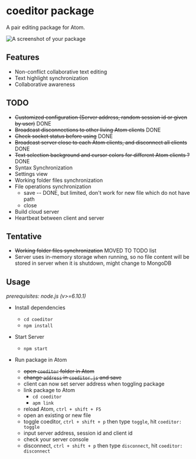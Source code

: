 # coeditor package

A pair editing package for Atom.

![A screenshot of your package](https://f.cloud.github.com/assets/69169/2290250/c35d867a-a017-11e3-86be-cd7c5bf3ff9b.gif)

## Features
+ Non-conflict collaborative text editing
+ Text highlight synchronization
+ Collaborative awareness

## TODO
+ ~~Customized configuration (Server address, random session id or given by user)~~ DONE
+ ~~Broadcast disconnections to other living Atom clients~~ DONE
+ ~~Check socket status before using~~ DONE
+ ~~Broadcast server close to each Atom clients, and disconnect all clients~~ DONE
+ ~~Text selection background and cursor colors for different Atom clients ?~~ DONE  
+ Syntax Synchronization  
+ Settings view
+ Working folder files synchronization
+ File operations synchronization
  - save -- DONE, but limited, don't work for new file which do not have path
  - close
+ Build cloud server
+ Heartbeat between client and server

## Tentative
+ ~~Working folder files synchronization~~ MOVED TO TODO list
+ Server uses in-memory storage when running, so no file content will be stored in server when it is shutdown, might change to MongoDB

## Usage
_prerequisites: node.js (v>=6.10.1)_

+ Install dependencies
  - `cd coeditor`
  - `npm install`

+ Start Server
  - `npm start`

+ Run package in Atom
  - ~~open `coeditor` folder in Atom~~
  - ~~change `address` in `coeditor.js` and save~~
  - client can now set server address when toggling package
  - link package to Atom
    - `cd coeditor`
    - `apm link`
  - reload Atom, `ctrl + shift + F5`
  - open an existing or new file
  - toggle coeditor, `ctrl + shift + p` then type `toggle`, hit `coeditor: toggle`
  - input server address, session id and client id
  - check your server console
  - disconnect, `ctrl + shift + p` then type `disconnect`, hit `coeditor: disconnect`
